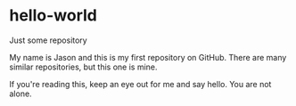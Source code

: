 # hello-world
Just some repository

My name is Jason and this is my first repository on GitHub. 
There are many similar repositories, but this one is mine.

If you're reading this, keep an eye out for me and say hello. 
You are not alone.
